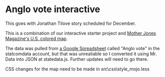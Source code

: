 Anglo vote interactive
======================

This goes with Jonathan Tilove story scheduled for December.

This is a combination of our interactive starter project and [Mother Jones Magazine's U.S. colored map](https://github.com/motherjones/us-color-coded-map).

The data was pulled from [a Google Spreadsheet](https://docs.google.com/spreadsheets/d/1daB0OOX8mxKbQ8uSjnVA5Y6X74ApwLTh19dV22AwzsI/edit#gid=0) called "Anglo vote" in the statcomdata account, but that was unrealiable so I converted it using Mr. Data into JSON at statedata.js. Further updates will need to go there.

CSS changes for the map need to be made in src\css\style_mojo.less


